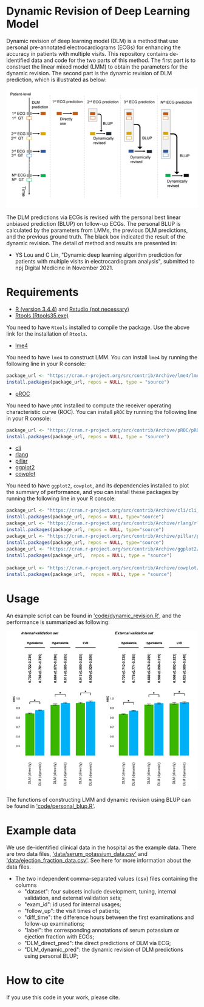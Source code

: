 # Dynamic Revision of Deep Learning Model

Dynamic revision of deep learning model (DLM) is a method that use personal pre-annotated electrocardiograms (ECGs) for enhancing the accuracy in patients with multiple visits. This repository contains de-identified data and code for the two parts of this method. The first part is to construct the linear mixed model (LMM) to obtain the parameters for the dynamic revision. The second part is the dynamic revision of DLM prediction, which is illustrated as below:<br>

![procedure_of_blup](https://github.com/Imshepherd/dynamic-revision-of-deep-learning-model/blob/main/docs/images/procedure_of_blup.png "Procedure of BLUP")

The DLM predictions via ECGs is revised with the personal best linear unbiased prediction (BLUP) on follow-up ECGs. The personal BLUP is calculated by the parameters from LMMs, the previous DLM predictions, and the previous ground truth. The black box indicated the result of  the dynamic revision. The detail of method and results are presented in:<br>

  * YS Lou and C Lin, "Dynamic deep learning algorithm prediction for patients with multiple visits in electrocardiogram analysis", submitted to npj Digital Medicine in November 2021.
    
# Requirements

  * [R (version 3.4.4)](https://www.r-project.org/) and [Rstudio (not necessary)](https://www.rstudio.com/)
  * [Rtools (Rtools35.exe)](https://cran.r-project.org/bin/windows/Rtools/history.html)
  
You need to have `Rtools` installed to compile the package. Use the above link for the installation of `Rtools`.
  
  * [lme4](https://cran.r-project.org/web/packages/lme4/index.html)

You need to have `lme4` to construct LMM. You can install `lme4` by running the following line in your R console:

```R
package_url <- "https://cran.r-project.org/src/contrib/Archive/lme4/lme4_1.1-21.tar.gz"
install.packages(package_url, repos = NULL, type = "source")
```

  * [pROC](https://cran.r-project.org/web/packages/pROC/index.html)

You need to have `pROC` installed to compute the receiver operating characteristic curve (ROC). You can install `pROC` by running the following line in your R console:

```R
package_url <- "https://cran.r-project.org/src/contrib/Archive/pROC/pROC_1.16.2.tar.gz"
install.packages(package_url, repos = NULL, type = "source")
```

  * [cli](https://cran.r-project.org/web/packages/cli/index.html)
  * [rlang](https://cran.r-project.org/web/packages/rlang/index.html)  
  * [pillar](https://cran.r-project.org/web/packages/pillar/index.html)
  * [ggplot2](https://cran.r-project.org/web/packages/ggplot2/index.html)
  * [cowplot](https://cran.r-project.org/web/packages/cowplot/index.html)

You need to have `ggplot2`, `cowplot`, and its dependencies installed to plot the summary of performance, and you can install these packages by running the following line in your R console:
  
```R
package_url <- "https://cran.r-project.org/src/contrib/Archive/cli/cli_2.0.2.tar.gz"
install.packages(package_url, repos = NULL, type="source")
package_url <- "https://cran.r-project.org/src/contrib/Archive/rlang/rlang_0.4.11.tar.gz"
install.packages(package_url, repos = NULL, type="source")
package_url <- "https://cran.r-project.org/src/contrib/Archive/pillar/pillar_1.4.4.tar.gz"
install.packages(package_url, repos = NULL, type="source")
package_url <- "https://cran.r-project.org/src/contrib/Archive/ggplot2/ggplot2_3.3.3.tar.gz"
install.packages(package_url,  repos = NULL, type = "source")

package_url <- "https://cran.r-project.org/src/contrib/Archive/cowplot/cowplot_0.9.4.tar.gz"
install.packages(package_url,  repos = NULL, type = "source")
```

# Usage

An example script can be found in ['code/dynamic_revision.R'](https://github.com/Imshepherd/dynamic-revision-of-deep-learning-model/blob/main/code/dynamic_revision.R), and the performance is summarized as following:

![summary_of_performance](https://github.com/Imshepherd/dynamic-revision-of-deep-learning-model/blob/main/docs/images/summary_of_performance.png "Summary of performance.png")

The functions of constructing LMM and dynamic revision using BLUP can be found in ['code/personal_blup.R'](https://github.com/Imshepherd/dynamic-revision-of-deep-learning-model/blob/main/code/personal_blup.R).
  
# Example data

We use de-identified clinical data in the hospital as the example data. There are two data files, ['data/serum_potassium_data.csv'](https://github.com/Imshepherd/dynamic-revision-of-deep-learning-model/blob/main/data/serum_potassium_data.csv) and ['data/ejection_fraction_data.csv'](https://github.com/Imshepherd/dynamic-revision-of-deep-learning-model/blob/main/data/ejection_fraction_data.csv). See here for more information about the data files.

  * The two independent comma-separated values (csv) files containing the columns
    * "dataset": four subsets include development, tuning, internal validation, and external validation sets;
    * "exam_id": id used for internal usages;
    * "follow_up": the visit times of patients;
    * "diff_time": the difference hours between the first examinations and follow-up examinations;
    * "label": the corresponding annotations of serum potassium or ejection fraction with ECGs;
    * "DLM_direct_pred": the direct predictions of DLM via ECG;
    * "DLM_dynamic_pred": the dynamic revision of DLM predictions using personal BLUP;
  
# How to cite

If you use this code in your work, please cite.
  
    
